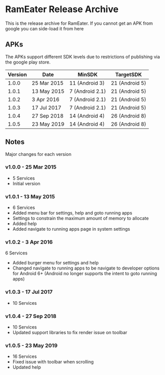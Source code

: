 # RamEater Release Archive
This is the release archive for RamEater. If you cannot get an APK from google you can side-load it from here

## APKs

The APKs support different SDK levels due to restrictions of publishing via the google play store.

| Version | Date        | MinSDK          | TargetSDK
| ------- | ----------- | --------------- | ---------------
| 1.0.0   | 25 Mar 2015 | 11 (Android 3)  | 21 (Android 5)
| 1.0.1   | 13 May 2015 | 7 (Android 2.1) | 21 (Android 5)
| 1.0.2   | 3 Apr 2016  | 7 (Android 2.1) | 21 (Android 5)
| 1.0.3   | 17 Jul 2017 | 7 (Android 2.1) | 21 (Android 5)
| 1.0.4   | 27 Sep 2018 | 14 (Android 4)  | 26 (Android 8)
| 1.0.5   | 23 May 2019 | 14 (Android 4)  | 26 (Android 8)

## Notes

Major changes for each version

### v1.0.0 - 25 Mar 2015

- 5 Services
- Initial version

### v1.0.1 - 13 May 2015

- 6 Services
- Added menu bar for settings, help and goto running apps
- Settings to constrain the maximum amount of memory to allocate
- Added help
- Added navigate to running apps page in system settings

### v1.0.2 - 3 Apr 2016

6 Services
- Added burger menu for settings and help
- Changed navigate to running apps to be navigate to developer options for Android 6+ (Android no longer supports the intent to goto running apps)

### v1.0.3 - 17 Jul 2017

- 10 Services

### v1.0.4 - 27 Sep 2018

- 10 Services
- Updated support libraries to fix render issue on toolbar

### v1.0.5 - 23 May 2019

- 16 Services
- Fixed issue with toolbar when scrolling
- Updated help

